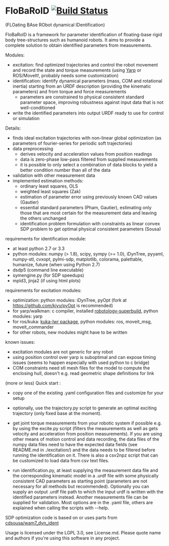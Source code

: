 # FloBaRoID [![Build Status](https://travis-ci.org/kjyv/FloBaRoID.svg?branch=master)](https://travis-ci.org/kjyv/FloBaRoID)

(FLOating BAse RObot dynamical IDentification)

FloBaRoID is a framework for parameter identification of floating-base rigid body tree-structures such as
humanoid robots. It aims to provide a complete solution to obtain identified parameters from measurements.

Modules:

* excitation: find optimized trajectories and control the robot movement and record the state and torque measurements (using [Yarp](https://github.com/robotology/yarp) or ROS/MoveIt!, probably needs some customization)
* identification: identify dynamical parameters (mass, COM and rotational inertia) starting from an URDF description (providing the kinematic parameters) and from torque and force measurements
    * parameters are constrained to physical consistent standard parameter space, improving robustness against input data that is not well-conditioned
* write the identified parameters into output URDF ready to use for control or simulation

Details:

* finds ideal excitation trajectories with non-linear global optimization (as parameters of fourier-series for periodic soft trajectories) 
* data preprocessing
    * derives velocity and acceleration values from position readings
    * data is zero-phase low-pass filtered from supplied measurements
    * it is possible to only select a combination of data blocks to yield a better condition number than all of the data
* validation with other measurement data
* implemented estimation methods:
  * ordinary least squares, OLS
  * weighted least squares (Zak)
  * estimation of parameter error using previously known CAD values (Gautier)
  * essential standard parameters (Pham, Gautier), estimating only those that are most certain for the measurement data and leaving the others unchanged
  * identification problem formulation with constraints as linear convex SDP problem to get optimal physical consistent parameters (Sousa)

requirements for identification module:

* at least python 2.7 or 3.3
* python modules: numpy (> 1.8), scipy, sympy (>= 1.0), iDynTree, pyyaml, numpy-stl, cvxopt, pylmi-sdp, matplotlib, colorama, palettable, humanize, future (when using Python 2.7)
* dsdp5 (command line executable)
* symengine.py (for SDP speedups)
* mpld3, jinja2 (if using html plots)

requirements for excitation modules:

* optimization: python modules: iDynTree, pyOpt (fork at https://github.com/kjyv/pyOpt is
  recommended)
* for yarp/walkman: c compiler, installed [robotology-superbuild](https://github.com/robotology-playground/robotology-superbuild), python modules: yarp
* for ros/kuka: [kuka-lwr package](https://github.com/CentroEPiaggio/kuka-lwr), python modules: ros, moveit\_msg, moveit\_commander
* for other robots, new modules might have to be written

known issues:

* excitation modules are not generic for any robot
* using position control over yarp is suboptimal and can expose timing issues (seems to happen especially with used python to c bridge)
* COM constraints need stl mesh files for the model to compute the enclosing hull, doesn't e.g. read geometric shape definitions for link

(more or less) Quick start :

* copy one of the existing .yaml configuration files and customize for your setup

* optionally, use the trajectory.py script to generate an optimal exciting trajectory (only fixed
  base at the moment).

* get joint torque measurements from your robotic system if possible e.g. by using the excite.py
  script (filters the measurements as well as gets velocity and acceleration from position
  measurements).  If you are using other means of motion control and data recording, the data files
  of the numpy data files need to have the expected data fields (see README.md in ./excitation/) and
  the data needs to be filtered before running the identification on it. There is also a csv2npz
  script that can be customized to load data from csv text files.

* run identification.py, at least supplying the measurement data file and the corresponding
  kinematic model in a .urdf file with some physically consistent CAD parameters as starting point
  (parameters are not necessary for all methods but recommended).
Optionally you can supply an output .urdf file path to which the input urdf is written with the
identified parameters instead. Another measurements file can be supplied for validation. Most
options are in the .yaml file, others are explained when calling the scripts with --help.


SDP optimization code is based on or uses parts from [cdsousa/wam7\_dyn\_ident](https://github.com/cdsousa/wam7_dyn_ident)

Usage is licensed under the LGPL 3.0, see License.md. Please quote name and authors if you're using this software in any project.
